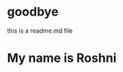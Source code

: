 # goodbye
<html>
<head>
</head>
<body>
this is a readme.md file
<h1>My name is Roshni</h1>
</body>
</html>
